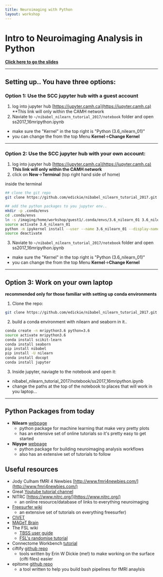 ```yaml
---
title: Neuroimaging with Python
layout: workshop
---
```


# Intro to Neuroimaging Analysis in Python

[**Click here to go the slides**](https://docs.google.com/presentation/d/1qE-T3g4i2c6pF98zqizzHdal_IB-fiUuacxqg_JldnI/edit?usp=sharing)

--------

## Setting up.. You have three options:

### Option 1: Use the SCC jupyter hub with a guest account
1. log into jupyter hub [https://jupyter.camh.ca](https://jupyter.camh.ca) **This link will only within the CAMH network
2. Naviate to `~/nibabel_nilearn_tutorial_2017/notebook` folder and open ss2017_16mripython.ipynb
 + make sure the "Kernel" in the top right is "Python (3.6_nilearn_01)"
 + you can change the from the top Menu **Kernel**->**Change Kernel**

-----------------------------------------------

### Option 2: Use the SCC jupyter hub with your own account:

1. log into jupyter hub [https://jupyter.camh.ca](https://jupyter.camh.ca) **This link will only within the CAMH network**
2. click on **New**->**Terminal** (top right hand side of home)

inside the terminal
```sh
## clone the git repo
git clone https://github.com/edickie/nibabel_nilearn_tutorial_2017.git

## add the python packages to you jupyter env..
mkdir -p .conda/envs
cd .conda/envs
ln -s /imaging/home/workshop/guest1/.conda/envs/3.6_nilearn_01 3.6_nilearn_01
source activate 3.6_nilearn_01
python -m ipykernel install --user --name 3.6_nilearn_01 --display-name "Python (3.6_nilearn_01)"
source deactivate
```
3. Naviate to `~/nibabel_nilearn_tutorial_2017/notebook` folder and open ss2017_16mripython.ipynb
 + make sure the "Kernel" in the top right is "Python (3.6_nilearn_01)"
 + you can change the from the top Menu **Kernel**->**Change Kernel**
 
------------------------------

## Option 3: Work on your own laptop 

**recommended only for those familiar with setting up conda environments**

1. Clone the repo:
```sh
git clone https://github.com/edickie/nibabel_nilearn_tutorial_2017.git
```
2. build a conda environment with nilearn and seaborn in it..
```sh
conda create -n mripython3.6 python=3.6
source activate mripython3.6
conda install scikit-learn
conda install seaborn
pip install nibabel
pip install -U nilearn
conda install docopt
conda install jupyter
```

3. Inside jupyter, naviagte to the notebook and open it:
 + nibabel_nilearn_tutorial_2017/notebook/ss2017_16mripython.ipynb
 + change the paths at the top of the notebook to places that will work in you laptop...
 
------------------------------------------------------------------------------
## Python Packages from today

+ **Nilearn** [webpage](https://nilearn.github.io/index.html)
    + python package for machine learning that make very pretty plots
    + has an extensive set of online tutorials so it's pretty easy to get started
+ **Nipype** [webpage](http://nipype.readthedocs.io/en/latest/)
    + python package for building neuroimaging analysis workflows
    + also has an extensive set of tutorials to follow

## Useful resources

+ Jody Culham fMRI 4 Newbies [http://www.fmri4newbies.com/](http://www.fmri4newbies.com/)
+ Great [Youtube tutorial channel](https://www.youtube.com/watch?v=9ionYVXUQn8)
+ NITRC [https://www.nitrc.org/](https://www.nitrc.org/)
   + an online resource/database of links to everything neuroimaging
+ [Freesurfer wiki](https://surfer.nmr.mgh.harvard.edu/fswiki)
   + an extensive set of tutorials on everything freesurfer)
+ [CIVET](http://www.bic.mni.mcgill.ca/ServicesSoftware/CIVET-2-1-0-Table-of-Contents)
+ [MAGeT Brain](https://github.com/CobraLab/MAGeTbrain)
+ The FSL wiki
     + [TBSS user guide](https://fsl.fmrib.ox.ac.uk/fsl/fslwiki/TBSS/UserGuide)
     + [FSL's randomise tutorial](https://fsl.fmrib.ox.ac.uk/fsl/fslwiki/Randomise)          
+ Connectome Workbench [tutorial](http://www.humanconnectome.org/documentation/tutorials/)
+ ciftify [github repo](https://github.com/edickie/ciftify)
    + tools written by Erin W Dickie (me!) to make working on the surface (cifti files) easier
+ epitome [github repo](https://github.com/josephdviviano/epitome)
    + a tool written to help you build bash pipelines for fMRI anaylsis
